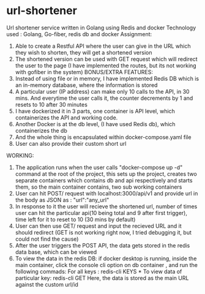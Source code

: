 # url-shortener
Url shortener service written in Golang using Redis and docker
Technology used : Golang, Go-fiber, redis db and docker
Assignment:
1. Able to create a Restful API where the user can give in the URL which they wish to shorten, they will get a shortened version
2. The shortened version can be used with GET request which will redirect the user to the page (I have implemented the routes, but its not working with gofiber in the system)
  BONUS/EXTRA FEATURES:
1. Instead of using file or in memory, I have implemented Redis DB which is an in-memory database, where the information is stored
2. A particular user (IP address) can make only 10 calls to the API, in 30 mins. And everytime the user calls it, the counter decrements by 1 and resets to 10 after 30 minutes
3. I have dockerized it in 3 parts, one container is API level, which containerizes the API and working code.
4. Another Docker is at the db level, (I have used Redis db), which containerizes the db
5. And the whole thing is encapsulated within docker-compose.yaml file
6. User can also provide their custom short url

WORKING:
1. The application runs when the user calls "docker-compose up -d" command at the root of the project, this sets up the project, creates two separate containers
   which contains db and api respectively and starts them, so the main container contains, two sub working containers
2. User can hit POST/ request with localhost:3000/api/v1 and provide url in the body as JSON as : 
  "url":"any_url"
3. In response to it the user will recieve the shortened url, number of times user can hit the particular api(10 being total and 9 after first trigger), time left for it to 
   reset to 10 (30 mins by default)  
4. User can then use GET/ request and input the recieved URL and it should redirect (GET is not working right now, I tried debugging it, but could not find the cause)
5. After the user triggers the POST API, the data gets stored in the redis data base, which can be viewed
6. To view the data in the redis DB: if docker desktop is running, inside the main container, click the console cli option on db container , and run the following commads:
   For all keys : redis-cli KEYS \*
   To view data of particular key: redis-cli GET <key>
   Here, the data is stored as the main URL against the custom url/id 
    
